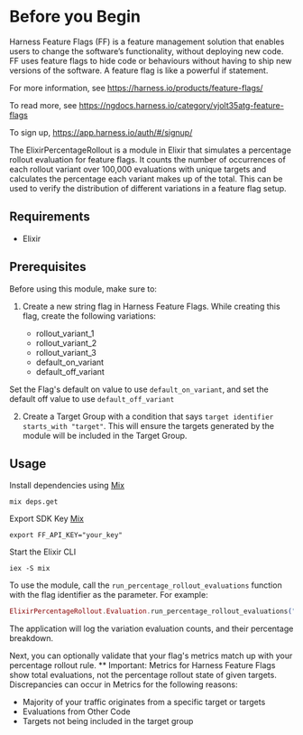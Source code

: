 # Before you Begin

Harness Feature Flags (FF) is a feature management solution that enables users to change the software’s functionality, without deploying new code. FF uses feature flags to hide code or behaviours without having to ship new versions of the software. A feature flag is like a powerful if statement.

For more information, see https://harness.io/products/feature-flags/

To read more, see https://ngdocs.harness.io/category/vjolt35atg-feature-flags

To sign up, https://app.harness.io/auth/#/signup/

The ElixirPercentageRollout is a module in Elixir that simulates a percentage rollout evaluation for feature flags. It counts the number of occurrences of each rollout variant over 100,000 evaluations with unique targets and calculates the percentage each variant makes up of the total. This can be used to verify the distribution of different variations in a feature flag setup.

## Requirements
- Elixir

## Prerequisites

Before using this module, make sure to:

1. Create a new string flag in Harness Feature Flags. While creating this flag, create the following variations:

   - rollout_variant_1
   - rollout_variant_2
   - rollout_variant_3
   - default_on_variant
   - default_off_variant
   
Set the Flag's default on value to use `default_on_variant`, and set the default off value to use `default_off_variant`

2. Create a Target Group with a condition that says `target identifier starts_with "target"`. This will ensure the targets generated by the module will be included in the Target Group.

## Usage

Install dependencies using [Mix](https://elixir-lang.org/getting-started/mix-otp/introduction-to-mix.html)
```shell
mix deps.get
````

Export SDK Key [Mix](https://elixir-lang.org/getting-started/mix-otp/introduction-to-mix.html)
```shell
export FF_API_KEY="your_key"
````

Start the Elixir CLI
```shell
iex -S mix
```

To use the module, call the `run_percentage_rollout_evaluations` function with the flag identifier as the parameter. For example:

```elixir
ElixirPercentageRollout.Evaluation.run_percentage_rollout_evaluations("my-flag-identifier")
```

The application will log the variation evaluation counts, and their percentage breakdown.

Next, you can optionally validate that your flag's metrics match up with your percentage rollout rule. 
** Important: Metrics for Harness Feature Flags show total evaluations, not the percentage rollout state of given targets.
Discrepancies can occur in Metrics for the following reasons:
- Majority of your traffic originates from a specific target or targets
- Evaluations from Other Code 
- Targets not being included in the target group

